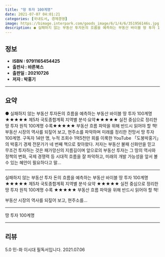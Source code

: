 ```yaml
---
title: "땅 투자 100계명"
date: 2021-07-07 04:01:21
categories: [국내도서, 경제경영]
image: https://bimage.interpark.com/goods_image/6/1/4/6/351956146s.jpg
description: ● 실패하지 않는 부동산 투자돈의 흐름을 예측하는 부동산 바이블 땅 투자 100계명★★★★★ 제5차 국토종합계획 지역별 분석·요약★★★★★ 실전 중심으로 정리한 땅 투자 원칙 100계명 수록★★★★★ 부동산 흐름 파악을 위해 반드시 읽어야 할 책!부동산 시장의 역사를 되짚어 보고, 현
---
```


## **정보**

- **ISBN : 9791165454425**
- **출판사 : 바른북스**
- **출판일 : 20210726**
- **저자 : 박홍기**

------



## **요약**

●  실패하지 않는 부동산 투자돈의 흐름을 예측하는 부동산 바이블 땅 투자 100계명★★★★★ 제5차 국토종합계획 지역별 분석·요약★★★★★ 실전 중심으로 정리한 땅 투자 원칙 100계명 수록★★★★★ 부동산 흐름 파악을 위해 반드시 읽어야 할 책!부동산 시장의 역사를 되짚어 보고, 현주소를 파악하며 미래를 정리한 전망서 땅 투자 100계명. 구독자 14만 명, 누적 조회수 1억5천만 회를 이룩한 YouTube 「도봉박홍기」의 박홍기 경제 전문가가 네 번째 책으로 찾아왔다. 저자는 부동산 불패 신화만을 믿고 무조건 투자하는 것은 패가망신의 지름길이며 앞으로의 부동산 투자는 그 땅의 역사와 정책의 변화, 국제 경쟁력 등 시대적 흐름을 잘 파악하고, 미래의 개발 가능성을 앞서 볼 수 있는 혜안이 필요하다고 말...

------

실패하지 않는 부동산 투자
돈의 흐름을 예측하는 부동산 바이블 땅 투자 100계명★★★★★ 제5차 국토종합계획 지역별 분석·요약
★★★★★ 실전 중심으로 정리한 땅 투자 원칙 100계명 수록
★★★★★ 부동산 흐름 파악을 위해 반드시 읽어야 할 책!

부동산 시장의 역사를 되짚어 보고, 현주소를... 

------


땅 투자 100계명 

------


## **리뷰** 

5.0 민-화 이시대 필독서입니다. 2021.07.06 <br/>
